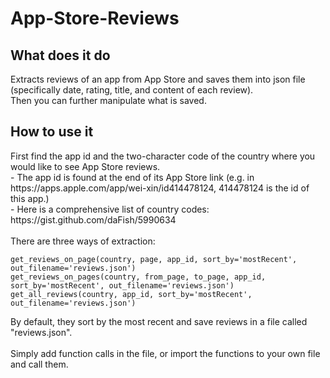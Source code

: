 # App-Store-Reviews
<h2> What does it do </h2>
Extracts reviews of an app from App Store and saves them into json file (specifically date, rating, title, and content of each review).<br/>
Then you can further manipulate what is saved.

<h2> How to use it </h2>
First find the app id and the two-character code of the country where you would like to see App Store reviews.<br/>
- The app id is found at the end of its App Store link (e.g. in ht<span>tps://apps.</span>apple.com/app/wei-xin/id414478124, 414478124 is the id of this app.)<br/>
- Here is a comprehensive list of country codes: https://gist.github.com/daFish/5990634<br/>
<br/>
There are three ways of extraction:<br/>

~~~~
get_reviews_on_page(country, page, app_id, sort_by='mostRecent', out_filename='reviews.json')
get_reviews_on_pages(country, from_page, to_page, app_id, sort_by='mostRecent', out_filename='reviews.json')
get_all_reviews(country, app_id, sort_by='mostRecent', out_filename='reviews.json')
~~~~

By default, they sort by the most recent and save reviews in a file called "reviews.json".
<br/><br/>
Simply add function calls in the file, or import the functions to your own file and call them.
